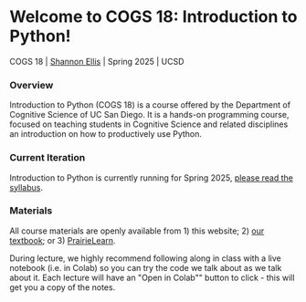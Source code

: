 # Welcome to COGS 18: Introduction to Python!

COGS 18 | [Shannon Ellis](https://shannon-ellis.com/) | Spring 2025 | UCSD

### Overview

Introduction to Python (COGS 18) is a course offered by the Department of Cognitive Science of UC San Diego. It is a hands-on programming course, focused on teaching students in Cognitive Science and related disciplines an introduction on how to productively use Python.

### Current Iteration

Introduction to Python is currently running for Spring 2025, [please read the syllabus](assets/intro/syllabus).


### Materials

All course materials are openly available from 1) this website; 2) [our textbook](https://shanellis.github.io/pythonbook/); or 3) [PrairieLearn](https://us.prairielearn.com/pl/course_instance/161488). 

During lecture, we highly recommend following along in class with a live notebook (i.e. in Colab) so you can try the code we talk about as we talk about it. Each lecture will have an "Open in Colab"" button to click - this will get  you a copy of the notes. 


